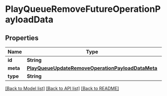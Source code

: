 # PlayQueueRemoveFutureOperationPayloadData

## Properties
Name | Type | Description | Notes
------------ | ------------- | ------------- | -------------
**id** | **String** |  | 
**meta** | [**PlayQueueUpdateRemoveOperationPayloadDataMeta**](PlayQueueUpdateRemoveOperationPayloadDataMeta.md) |  | 
**type** | **String** |  | 

[[Back to Model list]](../README.md#documentation-for-models) [[Back to API list]](../README.md#documentation-for-api-endpoints) [[Back to README]](../README.md)


